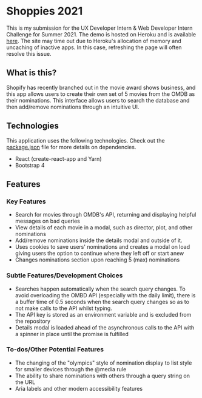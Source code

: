 
# Shoppies 2021

This is my submission for the UX Developer Intern & Web Developer Intern Challenge
for Summer 2021. The demo is hosted on Heroku and is available [here](https://shopify-challenge-2021.herokuapp.com/). The site may time out due to Heroku's allocation of memory and uncaching of inactive apps. In this case, refreshing the page will often resolve this issue.

## What is this?

Shopify has recently branched out in the movie award shows business, and this app
allows users to create their own set of 5 movies from the OMDB as their nominations.
This interface allows users to search the database and then add/remove nominations through an intuitive UI.

## Technologies
This application uses the following technologies. Check out the [package.json](https://github.com/bqin01/shopify-challenge-2021/blob/master/package.json) file for more details on dependencies.

 - React (create-react-app and Yarn)
 - Bootstrap 4

## Features

### Key Features

 - Search for movies through OMDB's API, returning and displaying helpful messages on bad queries
 - View details of each movie in a modal, such as director, plot, and other nominations
 - Add/remove nominations inside the details modal and outside of it.
 - Uses cookies to save users' nominations and creates a modal on load giving users the option to continue where they left off or start anew
 - Changes nominations section upon reaching 5 (max) nominations

### Subtle Features/Development Choices

- Searches happen automatically when the search query changes. To avoid overloading the OMBD API (especially with the daily limit), there is a buffer time of 0.5 seconds when the search query changes so as to not make calls to the API whilst typing.
- The API key is stored as an environment variable and is excluded from the repository
- Details modal is loaded ahead of the asynchronous calls to the API with a spinner in place until the promise is fulfilled

### To-dos/Other Potential Features

- The changing of the "olympics" style of nomination display to list style for smaller devices through the @media rule
- The ability to share nominations with others through a query string on the URL
- Aria labels and other modern accessibility features
